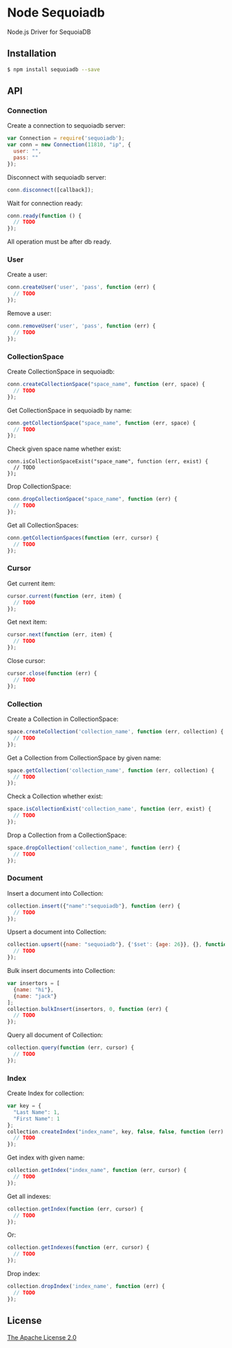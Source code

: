 Node Sequoiadb
==============
Node.js Driver for SequoiaDB

## Installation

```sh
$ npm install sequoiadb --save
```

## API

### Connection
Create a connection to sequoiadb server:

```js
var Connection = require('sequoiadb');
var conn = new Connection(11810, "ip", {
  user: "",
  pass: ""
});
```

Disconnect with sequoiadb server:

```js
conn.disconnect([callback]);
```

Wait for connection ready:

```js
conn.ready(function () {
  // TODO
});
```

All operation must be after db ready.

### User
Create a user:

```js
conn.createUser('user', 'pass', function (err) {
  // TODO
});
```

Remove a user:

```js
conn.removeUser('user', 'pass', function (err) {
  // TODO
});
```

### CollectionSpace
Create CollectionSpace in sequoiadb:

```js
conn.createCollectionSpace("space_name", function (err, space) {
  // TODO
});
```
Get CollectionSpace in sequoiadb by name:

```js
conn.getCollectionSpace("space_name", function (err, space) {
  // TODO
});
```

Check given space name whether exist:

```
conn.isCollectionSpaceExist("space_name", function (err, exist) {
  // TODO
});
```

Drop CollectionSpace:

```js
conn.dropCollectionSpace("space_name", function (err) {
  // TODO
});
```

Get all CollectionSpaces:

```js
conn.getCollectionSpaces(function (err, cursor) {
  // TODO
});
```

### Cursor
Get current item:

```js
cursor.current(function (err, item) {
  // TODO
});
```

Get next item:

```js
cursor.next(function (err, item) {
  // TODO
});
```

Close cursor:

```js
cursor.close(function (err) {
  // TODO
});
```

### Collection

Create a Collection in CollectionSpace:

```js
space.createCollection('collection_name', function (err, collection) {
  // TODO
});
```

Get a Collection from CollectionSpace by given name:

```js
space.getCollection('collection_name', function (err, collection) {
  // TODO
});
```

Check a Collection whether exist:

```js
space.isCollectionExist('collection_name', function (err, exist) {
  // TODO
});
```

Drop a Collection from a CollectionSpace:

```js
space.dropCollection('collection_name', function (err) {
  // TODO
});
```

### Document
Insert a document into Collection:

```js
collection.insert({"name":"sequoiadb"}, function (err) {
  // TODO
});
```

Upsert a document into Collection:

```js
collection.upsert({name: "sequoiadb"}, {'$set': {age: 26}}, {}, function (err) {
  // TODO
});
```

Bulk insert documents into Collection:

```js
var insertors = [
  {name: "hi"},
  {name: "jack"}
];
collection.bulkInsert(insertors, 0, function (err) {
  // TODO
});
```

Query all document of Collection:

```js
collection.query(function (err, cursor) {
  // TODO
});
```

### Index

Create Index for collection:

```js
var key = {
  "Last Name": 1,
  "First Name": 1
};
collection.createIndex("index_name", key, false, false, function (err) {
  // TODO
});
```

Get index with given name:

```js
collection.getIndex("index_name", function (err, cursor) {
  // TODO
});
```

Get all indexes:

```js
collection.getIndex(function (err, cursor) {
  // TODO
});
```

Or:

```js
collection.getIndexes(function (err, cursor) {
  // TODO
});
```

Drop index:

```js
collection.dropIndex('index_name', function (err) {
  // TODO
});
```

###

## License
[The Apache License 2.0](https://github.com/SequoiaDB/node-sequoiadb/blob/master/LICENSE)
